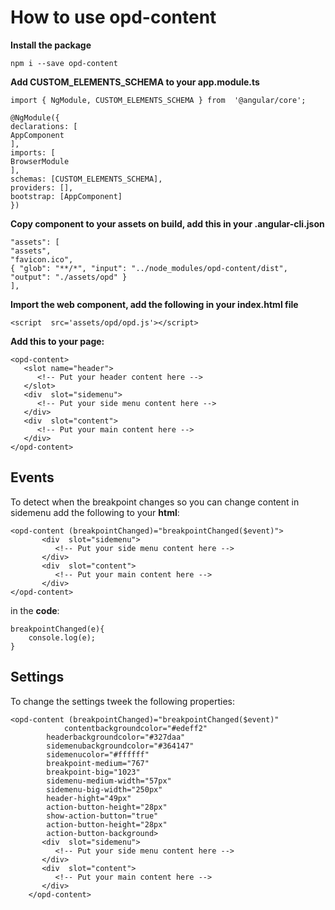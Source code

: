 # How to use opd-content

**Install the package**

    npm i --save opd-content

**Add CUSTOM_ELEMENTS_SCHEMA to your app.module.ts**

	import { NgModule, CUSTOM_ELEMENTS_SCHEMA } from  '@angular/core';

	@NgModule({
	declarations: [
	AppComponent
	],
	imports: [
	BrowserModule
	],
	schemas: [CUSTOM_ELEMENTS_SCHEMA],
	providers: [],
	bootstrap: [AppComponent]
	})


**Copy component to your assets on build, add this in your .angular-cli.json**

	"assets": [
	"assets",
	"favicon.ico",
	{ "glob": "**/*", "input": "../node_modules/opd-content/dist", "output": "./assets/opd" }
	],

**Import the web component, add the following in your index.html file**

    <script  src='assets/opd/opd.js'></script>

**Add this to your page:**

    <opd-content>
       <slot name="header">
          <!-- Put your header content here -->
       </slot>
       <div  slot="sidemenu">
          <!-- Put your side menu content here -->
       </div>
       <div  slot="content">
          <!-- Put your main content here -->
       </div>
    </opd-content>


## Events

To detect when the breakpoint changes so you can change content in sidemenu add the following to your **html**:

    <opd-content (breakpointChanged)="breakpointChanged($event)">
           <div  slot="sidemenu">
              <!-- Put your side menu content here -->
           </div>
           <div  slot="content">
              <!-- Put your main content here -->
           </div>
    </opd-content>
   
in the **code**:

    breakpointChanged(e){
	    console.log(e);
    }



## Settings
To change the settings tweek the following properties:


    <opd-content (breakpointChanged)="breakpointChanged($event)"
		        contentbackgroundcolor="#edeff2"
			headerbackgroundcolor="#327daa"
			sidemenubackgroundcolor="#364147"
			sidemenucolor="#ffffff"
			breakpoint-medium="767"
			breakpoint-big="1023"
			sidemenu-medium-width="57px"
			sidemenu-big-width="250px"
			header-hight="49px"
			action-button-height="28px"
			show-action-button="true"
			action-button-height="28px"
			action-button-background>
           <div  slot="sidemenu">
              <!-- Put your side menu content here -->
           </div>
           <div  slot="content">
              <!-- Put your main content here -->
           </div>
        </opd-content>

   